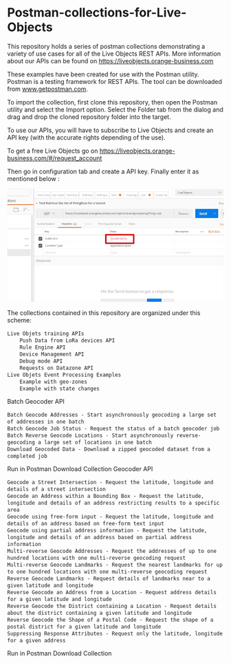 # Postman-collections-for-Live-Objects
 
This repository holds a series of postman collections demonstrating a variety of use cases for all of the Live Objects REST APIs. More information about our APIs can be found on https://liveobjects.orange-business.com

These examples have been created for use with the Postman utility. Postman is a testing framework for REST APIs. The tool can be downloaded from www.getpostman.com.

To import the collection, first clone this repository, then open the Postman utility and select the Import option. Select the Folder tab from the dialog and drag and drop the cloned repository folder into the target.

To use our APIs, you will have to subscribe to Live Objects and create an API key (with the accurate rights depending of the use).

To get a free Live Objects go on https://liveobjects.orange-business.com/#/request_account

Then go in configuration tab and create a API key. Finally enter it as mentioned below : 

<img src="https://github.com/DatavenueLiveObjects/Postman-collections-for-Live-Objects/blob/master/Postman-collections-for-Live-Objects.jpg" alt="Postman">

The collections contained in this repository are organized under this scheme:

    Live Objets training APIs
        Push Data from LoRa devices API
        Rule Engine API
        Device Management API
        Debug mode API
        Requests on Datazone API
    Live Objets Event Processing Examples
        Example with geo-zones
        Example with state changes
       


Batch Geocoder API

    Batch Geocode Addresses - Start asynchronously geocoding a large set of addresses in one batch
    Batch Geocode Job Status - Request the status of a batch geocoder job
    Batch Reverse Geocode Locations - Start asynchronously reverse-geocoding a large set of locations in one batch
    Download Geocoded Data - Download a zipped geocoded dataset from a completed job

Run in Postman Download Collection
Geocoder API

    Geocode a Street Intersection - Request the latitude, longitude and details of a street intersection
    Geocode an Address within a Bounding Box - Request the latitude, longitude and details of an address restricting results to a specific area
    Geocode using free-form input - Request the latitude, longitude and details of an address based on free-form text input
    Geocode using partial address information - Request the latitude, longitude and details of an address based on partial address information
    Multi-reverse Geocode Addresses - Request the addresses of up to one hundred locations with one multi-reverse geocoding request
    Multi-reverse Geocode Landmarks - Request the nearest landmarks for up to one hundred locations with one multi-reverse geocoding request
    Reverse Geocode Landmarks - Request details of landmarks near to a given latitude and longitude
    Reverse Geocode an Address from a Location - Request address details for a given latitude and longitude
    Reverse Geocode the District containing a Location - Request details about the district containing a given latitude and longitude
    Reverse Geocode the Shape of a Postal Code - Request the shape of a postal district for a given latitude and longitude
    Suppressing Response Attributes - Request only the latitude, longitude for a given address

Run in Postman Download Collection
